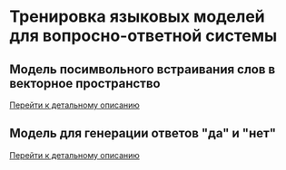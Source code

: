 # Тренировка языковых моделей для вопросно-ответной системы

## Модель посимвольного встраивания слов в векторное пространство

[Перейти к детальному описанию](README.wordchar2vector.md)

## Модель для генерации ответов "да" и "нет"

[Перейти к детальному описанию](README.yesno.md)
